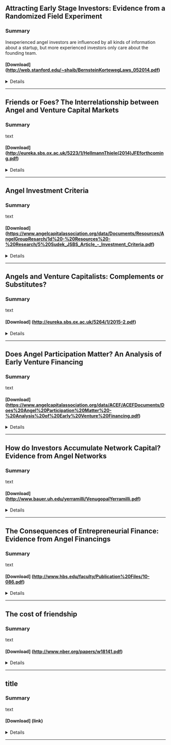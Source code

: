 

## Attracting Early Stage Investors: Evidence from a Randomized Field Experiment

### Summary

Inexperienced angel investors are influenced by all kinds of information about a startup, but more experienced investors only care about the founding team.

#### [Download] (http://web.stanford.edu/~shaib/BernsteinKortewegLaws_052014.pdf)


<details>

### [Journal of Finance, September 2016] (http://onlinelibrary.wiley.com/doi/10.1111/jofi.12470/full)

### Authors
* Shai Bernstein - Stanford GSB
* Arthur Korteweg - Stanford GSB
* Kevin Laws - AngelList

### <summary>Abstract</summary>

> Which start-up characteristics are most important to investors in early-stage firms? This paper uses a randomized field experiment involving 4,500 active, early stage investors. The experiment takes place on AngelList, an online platform that matches investors with start-ups seeking capital. The experiment randomizes investors’ information sets on start-up characteristics through the use of nearly 17,000 emails. The average investor responds strongly to information about the founding team, but not to information about either firm traction or existing lead investors. This is in contrast to the least experienced investors, who respond to all categories of information. Our results suggest that information about human assets is causally important for the funding of early-stage firms.
</details>

---

## Friends or Foes? The Interrelationship between Angel and Venture Capital Markets

### Summary

text

#### [Download] (http://eureka.sbs.ox.ac.uk/5223/1/HellmannThiele(2014)JFEforthcoming.pdf)


<details>

### [Journal of Financial Economics, 2015] (http://www.sciencedirect.com/science/article/pii/S0304405X14002311)

### Authors
* Thomas Hellmann - University of British Columbia
* Veikko Thiele - Queen’s University, Ontario


### <summary>Abstract</summary>

> We examine the interrelationship between angel and venture capital markets, using a model with free entry and search frictions. Venture capitalists rely on the supply of angel-backed deals, and angels depend on competitive valuations from venture capitalists. Ex-post, ven- ture capitalists have an incentive to hold-up angel investors, but ex-ante this may endanger their deal flow from angels. Endogenous entry limits the hold-up power of venture cap- italists. In equilibrium, angels may encourage companies to exit early, in order to avoid venture capital funding altogether. The model also explains how hold-up and competition affect the valuations paid by angels and venture capitalists.

</details>

---


## Angel Investment Criteria

### Summary

text

#### [Download] (https://www.angelcapitalassociation.org/data/Documents/Resources/AngelGroupResarch/1d%20-%20Resources%20-%20Research/5%20Sudek_JSBS_Article_-_Investment_Criteria.pdf)


<details>

### Journal of Small Business Strategy, 2006

### Authors
* Richard Sudek - Claremont Graduate University


### <summary>Abstract</summary>

> Start-up businesses often need external financing to grow. These new ventures frequently turn to business angel investors for capital. Angels, who are often wealthy individuals, provide early stage financing, called seed capital, for these start-up ventures. This study examines what a group of angel investors in Southern California consider when reviewing an investment opportunity, and how they prioritize their investment criteria. The study utilizes a two-phase approach consisting of a qualitative first phase and a quantitative second phase. The results of this study show that trustworthiness of the entrepreneur, quality of the management team, enthusiasm of the lead entrepreneur, and exit opportunities for the angel are the angels’ top criteria.
</details>

---

## Angels and Venture Capitalists: Complements or Substitutes?

### Summary

text

#### [Download] (http://eureka.sbs.ox.ac.uk/5264/1/2015-2.pdf)


<details>

### Oxford Saïd Business School Research Papers, 2015

### Authors
* Thomas Hellmann - University of British Columbia and NBER
* Paul Schure - University of Victoria
* Dan Vo - University of Victoria


### <summary>Abstract</summary>

> We examine the relationship between angel investors and venture capitalists. Specifically we analyze how companies dynamically choose between these alternative investor types, and how these choices affect company performance. The paper juxtaposes a complements hypothesis – angel financing is a springboard for venture capital, against a substitutes hypothesis – angel financing and venture capital are distinct financing methods that do not mix well. Using a unique detailed dataset of start-ups in British Columbia, Canada, we find companies that obtain angel financing subsequently obtain less venture capital, and vice versa. On average venture capitalist makes larger investment, but this alone cannot explain the substitutes patterns. The substitutes effects are stronger for companies funded by less experienced angels. Using variation in tax credits as an exogenous instrument we find evidence for both selection and treatment effects. As for performance, companies funded by venture capital experience more successful exits than angel backed companies. However, there is no strong evidence that mixing angel and venture capital funding would be associated with significantly better or worse performance. Overall the evidence favors the substitutes hypothesis.
</details>

---


## Does Angel Participation Matter? An Analysis of Early Venture Financing

### Summary

text

#### [Download] (https://www.angelcapitalassociation.org/data/ACEF/ACEFDocuments/Does%20Angel%20Participation%20Matter%20-%20Analysis%20of%20Early%20Venture%20Financing.pdf)


<details>

### source

### Authors
* Brent Goldfarb - University of Maryland
* Gerard Hoberg - University of Maryland
* David Kirsch - University of Maryland
* Alexander Triantis - University of Maryland


### <summary>Abstract</summary>

> We examine the role of angel investors in early venture financing using a new sample of 182 Series A preferred stock rounds. Our sample includes deals where angels invest on their own and those where they co-invest with venture capitalists (VCs), as well as VC-only deals. We find that angels invest on their own in younger and smaller firms, where the founder retains more ownership. Control rights in these deals are also more entrepreneur-friendly. However, these firms are as likely as the VC-backed firms to have successful liquidity events, and more likely to survive, though many of the surviving firms are inactive, indicating that angels may have little incentive or limited ability to liquidate such firms. In contrast, when deals are large, we find that companies that obtain Series A financing entirely from VCs have better outcomes than those in which VCs and angels co-invest. One interpretation is that larger deal size adds power to VC syndicates, and these powerful syndicates might attempt to block other investors from higher quality deals, resulting in adverse selection for angels in larger mixed deals. Alternatively, experienced founders and VCs may prefer VC-only deals given the increased complexity of including angels, and given that angels might free ride on VCs’ managerial effort and expertise.
</details>

---


## How do Investors Accumulate Network Capital? Evidence from Angel Networks

### Summary

text

#### [Download] (http://www.bauer.uh.edu/yerramilli/VenugopalYerramilli.pdf)


<details>

### source

### Authors
* Buvaneshwaran Venugopal - University of Houston
* Vijay Yerramilli - University of Houston


### <summary>Abstract</summary>

> We use the angel investor market to examine the e↵ect of performance on the network con- nectedness of individual angel investors. We collect data on start-ups and angel investors from CrunchBase (www.crunchbase.com), the largest crowd-sourced database on start-ups and investors, and AngelList (www.angel.co), the leading online fund-raising platform for start-ups. We find that angels that successfully lead a portfolio company to the next fi- nancing stage, especially from seed stage to series A stage, experience an increase in both the quantity and quality of their co-investment connections relative to their unsuccessful peers, and are rewarded with more new investment opportunities, both as lead investors and as participants. Success begets more success, making it more likely that other seed-stage portfolio companies of a successful angel also progress to the next financing stage. Finally, successful performance also expands the online followership of angels, and makes it more likely that their existing followers establish a new co-investment connection. Overall, our results highlight that reputation for good performance enhances the network capital of angel investors.
</details>

---


## The Consequences of Entrepreneurial Finance: Evidence from Angel Financings

### Summary

text

#### [Download] (http://www.hbs.edu/faculty/Publication%20Files/10-086.pdf)


<details>

### [Review of Finncial Studies, 2011] (https://academic.oup.com/rfs/article-abstract/27/1/20/1571221/The-Consequences-of-Entrepreneurial-Finance?redirectedFrom=fulltext)

### Authors
* William R. Kerr - Harvard University
* Josh Lerner - Harvard University
* Antoinette Schoar - MIT


### <summary>Abstract</summary>

> This paper documents that ventures that are funded by two successful angel groups experience superior outcomes to those that are rejected: they have improved survival, exits, employment levels, patenting, web traffic, and financing. We use strong discontinuities in the funding behavior of angels over small changes in their collective interest levels to implement a regression discontinuity approach. We confirm the positive effect of angel financing on most operations of the venture, with qualitative support for a higher likelihood of successful exits. On the other hand, there is no difference in access to additional financing around the discontinuity. This might suggest that financing is not a central input of angel groups.
</details>

---


## The cost of friendship

### Summary

text

#### [Download] (http://www.nber.org/papers/w18141.pdf)


<details>

### [Journal of Financial Economics, 2016] (http://www.sciencedirect.com/science/article/pii/S0304405X16000180)

### Authors
* Paul A. Gompers - Harvard Business School
* Vladimir Mukharlyamov - National Bureau of Economic Research
* Yuhai Xuan - University of Illinois at Urbana-Champaign


### <summary>Abstract</summary>

> We investigate how personal characteristics affect people’s desire to collaborate and whether this attraction enhances or detracts from performance in venture capital. We find that venture capitalists who share the same ethnic, educational, or career background are more likely to syndicate with each other. This homophily reduces the probability of invest- ment success, and the detrimental effect is most prominent for early-stage investments. A variety of tests show that the cost of affinity is most likely attributable to poor decision- making by high-affinity syndicates after the investment is made. These results suggest that “birds-of-a-feather-flock-together” effects in collaboration can be costly.
</details>

---


## title

### Summary

text

#### [Download] (link)


<details>

### source

### Authors
* people


### <summary>Abstract</summary>

> abstract
</details>

---
